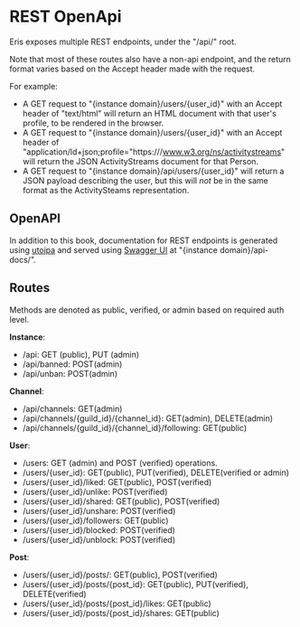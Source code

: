 # REST OpenApi

Eris exposes multiple REST endpoints, under the "/api/" root.

Note that most of these routes also have a non-api endpoint, and the return format varies based on the Accept header made with the request.

For example:
* A GET request to "{instance domain}/users/{user_id}" with an Accept header of "text/html" will return an HTML document with that user's profile, to be rendered in the browser. 
* A GET request to "{instance domain}/users/{user_id}" with an Accept header of "application/ld+json;profile="https:///www.w3.org/ns/activitystreams" will return the JSON ActivityStreams document for that Person.
* A GET request to "{instance domain}/api/users/{user_id}" will return a JSON payload describing the user, but this will *not* be in the same format as the ActivitySteams representation. 

## OpenAPI

In addition to this book, documentation for REST endpoints is generated using [utoipa](https://github.com/juhaku/utoipa) and served using [Swagger UI](https://swagger.io/) at "{instance domain}/api-docs/".

## Routes

Methods are denoted as public, verified, or admin based on required auth level.

**Instance**:

* /api: GET (public), PUT (admin)
* /api/banned: POST(admin)
* /api/unban: POST(admin)

**Channel**:

* /api/channels: GET(admin)
* /api/channels/{guild_id}/{channel_id}: GET(admin), DELETE(admin)
* /api/channels/{guild_id}/{channel_id}/following: GET(public)

**User**:

* /users: GET (admin) and POST (verified) operations.
* /users/{user_id}: GET(public), PUT(verified), DELETE(verified or admin)
* /users/{user_id}/liked: GET(public), POST(verified)
* /users/{user_id}/unlike: POST(verified)
* /users/{user_id}/shared: GET(public), POST(verified)
* /users/{user_id}/unshare: POST(verified)
* /users/{user_id}/followers: GET(public)
* /users/{user_id}/blocked: POST(verified)
* /users/{user_id}/unblock: POST(verified)

**Post**:

* /users/{user_id}/posts/: GET(public), POST(verified)
* /users/{user_id}/posts/{post_id}: GET(public), PUT(verified), DELETE(verified)
* /users/{user_id}/posts/{post_id}/likes: GET(public)
* /users/{user_id}/posts/{post_id}/shares: GET(public)